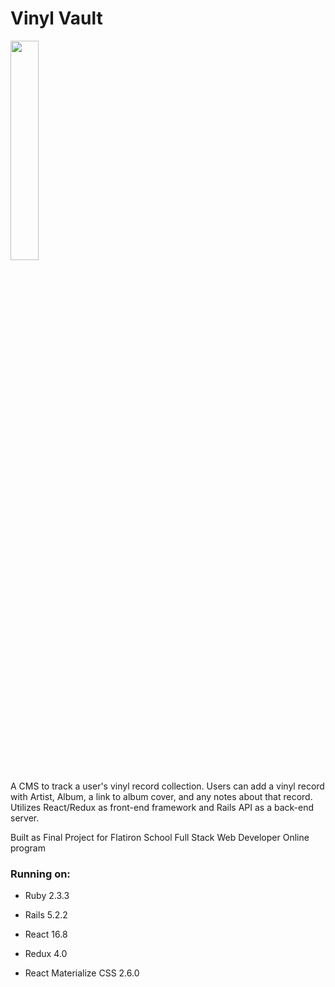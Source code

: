 # Vinyl Vault
<img src="https://github.com/trav15/trav15.github.io/blob/master/img/vinyl-vault.gif" width="30%">

A CMS to track a user's vinyl record collection. Users can add a vinyl record with Artist, Album, a link to album cover, and any notes about that record.  Utilizes React/Redux as front-end framework and Rails API as a back-end server.

Built as Final Project for Flatiron School Full Stack Web Developer Online program

### Running on:
* Ruby 2.3.3

* Rails 5.2.2

* React 16.8

* Redux 4.0

* React Materialize CSS 2.6.0
